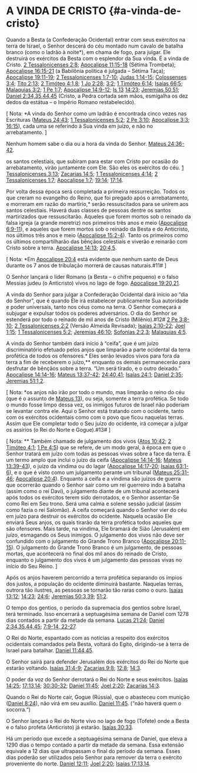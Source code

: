 # A VINDA DE CRISTO {#a-vinda-de-cristo}

Quando a Besta (a Confederação Ocidental) entrar com seus exércitos na terra de Israel, o Senhor descerá do céu montado num cavalo de batalha branco (como o ladrão à noite*), em chama de fogo, para julgar. Ele destruirá os exércitos da Besta com o esplendor da Sua vinda. É a vinda de Cristo. [2 Tessalonicenses 2:8](http://bibliaonline.com.br/acf/2ts/2/8); [Apocalipse 11:15-18](http://bibliaonline.com.br/acf/ap/11/15-18) (Sétima Trombeta); [Apocalipse 16:15-21](http://bibliaonline.com.br/acf/ap/16/15-21) (a Babilônia política é julgada – Sétima Taça); [Apocalipse 19:11-19](http://bibliaonline.com.br/acf/ap/19/11-19); [2 Tessalonicenses 1:7-10](http://bibliaonline.com.br/acf/2ts/1/7-10); [Judas 1:14-15](http://bibliaonline.com.br/acf/jd/14/-15); [Colossenses 3:4](http://bibliaonline.com.br/acf/cl/3/4); [Tito 2:13](http://bibliaonline.com.br/acf/tt/2/13); [2 Timóteo 4:1,8](http://bibliaonline.com.br/acf/2tm/4/1,8); [1 Jo 2:28](http://bibliaonline.com.br/acf/1jo/2/28); [3:2](http://bibliaonline.com.br/acf/1jo/3/2); [1 Timóteo 6:14](http://bibliaonline.com.br/acf/1tm/6/14); [Isaías 66:5](http://bibliaonline.com.br/acf/is/66/5); [Malaquias 3:2](http://bibliaonline.com.br/acf/ml/3/2); [1 Pe 1:7](http://bibliaonline.com.br/acf/1pe/1/7); [Apocalipse 14:9-12](http://bibliaonline.com.br/acf/ap/14/9-12); [Is 13](http://bibliaonline.com.br/acf/is/13) [14:23](http://bibliaonline.com.br/acf/is/14/23); [Jeremias 50,51](http://bibliaonline.com.br/acf/jr/50/,51); [Daniel 2:34,35,44,45](http://bibliaonline.com.br/acf/dn/2/34,35,44,45) (Cristo, a Pedra cortada sem mãos, esmigalha os dez dedos da estátua – o Império Romano restabelecido).

[ Nota: *A vinda do Senhor como um ladrão é encontrada cinco vezes nas Escrituras ([Mateus 24:43](http://bibliaonline.com.br/acf/mt/24/43); [1 Tessalonicenses 5:2](http://bibliaonline.com.br/acf/1ts/5/2); [2 Pe 3:10](http://bibliaonline.com.br/acf/2pe/3/10); [Apocalipse 3:3](http://bibliaonline.com.br/acf/ap/3/3); [16:15](http://bibliaonline.com.br/acf/ap/16/15)), cada uma se referindo à Sua vinda em juízo, e não no arrebatamento. ]

Nenhum homem sabe o dia ou a hora da vinda do Senhor. [Mateus 24:36-42](http://bibliaonline.com.br/acf/mt/24/36-42).

os santos celestiais, que subiram para estar com Cristo por ocasião do arrebatamento, virão juntamente com Ele. São eles os exércitos do céu. [1 Tessalonicenses 3:13](http://bibliaonline.com.br/acf/1ts/3/13); [Zacarias 14:5](http://bibliaonline.com.br/acf/zc/14/5); [1 Tessalonicenses 4:14](http://bibliaonline.com.br/acf/1ts/4/14); [2 Tessalonicenses 1:7](http://bibliaonline.com.br/acf/2ts/1/7); [Apocalipse 1:7](http://bibliaonline.com.br/acf/ap/1/7); [19:14](http://bibliaonline.com.br/acf/ap/19/14); [17:14](http://bibliaonline.com.br/acf/ap/17/14).

Por volta dessa época será completada a primeira ressurreição. Todos os que creram no evangelho do Reino, que foi pregado após o arrebatamento, e morreram em razão do martírio,* serão ressuscitados para se unirem aos santos celestiais. Haverá duas classes de pessoas dentre os santos martirizados que ressuscitarão. Aqueles que forem mortos sob o reinado da falsa igreja (a grande meretriz) nos primeiros três anos e meio ([Apocalipse 6:9-11](http://bibliaonline.com.br/acf/ap/6/9-11)), e aqueles que forem mortos sob o reinado da Besta e do Anticristo, nos últimos três anos e meio ([Apocalipse 15:2-4](http://bibliaonline.com.br/acf/ap/15/2-4)). Tanto os primeiros como os últimos compartilharão das bênçãos celestiais e viverão e reinarão com Cristo sobre a terra. [Apocalipse 14:13](http://bibliaonline.com.br/acf/ap/14/13); [20:4,5](http://bibliaonline.com.br/acf/ap/20/4,5).

[ Nota: *Em [Apocalipse 20:4](http://bibliaonline.com.br/acf/ap/20/4) está evidente que nenhum santo de Deus durante os 7 anos de tribulação morrerá de causas naturais.#11# ]

O Senhor lançará o líder Romano (a Besta – o chifre pequeno) e o falso Messias judeu (o Anticristo) vivos no lago de fogo. [Apocalipse 19:20,21](http://bibliaonline.com.br/acf/ap/19/20,21).

A vinda do Senhor para julgar a Confederação Ocidental dará início ao “dia do Senhor”, que é quando Ele irá estabelecer publicamente Sua autoridade e poder universais, tanto nos céus como na terra. O Senhor começará a subjugar e expulsar todos os poderes adversários. O dia do Senhor se estenderá por todo o reinado de mil anos de Cristo (Milênio).#12# [2 Pe 3:8-10](http://bibliaonline.com.br/acf/2pe/3/8-10); [2 Tessalonicenses 2:2](http://bibliaonline.com.br/acf/2ts/2/2) (Versão Almeida Revisada); [Isaías 2:10-22](http://bibliaonline.com.br/acf/is/2/10-22); [Joel 1:15](http://bibliaonline.com.br/acf/jl/1/15); [1 Tessalonicenses 5:2](http://bibliaonline.com.br/acf/1ts/5/2); [Jeremias 46:10](http://bibliaonline.com.br/acf/jr/46/10); [Sofonias 2:2,3](http://bibliaonline.com.br/acf/sf/2/2,3); [Malaquias 4:5](http://bibliaonline.com.br/acf/ml/4/5).

A vinda do Senhor também dará início à “ceifa”, que é um juízo discriminatório efetuado pelos anjos que limparão a parte ocidental da terra profética de todos os ofensores.* Eles serão levados vivos para fora da terra a fim de receberem o juízo,** enquanto os demais permanecerão para desfrutar de bênçãos sobre a terra. “Um será tirado, e o outro deixado.” [Apocalipse 14:14-16](http://bibliaonline.com.br/acf/ap/14/14-16); [Mateus 13:37-42](http://bibliaonline.com.br/acf/mt/13/37-42); [24:40,41](http://bibliaonline.com.br/acf/mt/24/40,41); [Isaías 24:1](http://bibliaonline.com.br/acf/is/24/1); [Daniel 2:35](http://bibliaonline.com.br/acf/dn/2/35); [Jeremias 51:1,2](http://bibliaonline.com.br/acf/jr/51/1,2).

[ Nota: *os anjos não irão por todo o mundo, mas limparão o reino do céu (que é o assunto de [Mateus 13](http://bibliaonline.com.br/acf/mt/13)), ou seja, somente a terra profética. Se todo o mundo fosse limpo dessa vez, os inimigos futuros de Israel não poderiam se levantar contra ele. Aqui o Senhor está tratando com o ocidente, tanto com os exércitos ocidentais como com o povo que ficou naquelas terras. Assim que Ele completar todo o Seu juízo do ocidente, irá começar a julgar os assírios (o Rei do Norte e Gogue).#13# ]

[ Nota: ** Também chamado de julgamento dos vivos ([Atos 10:42](http://bibliaonline.com.br/acf/atos/10/42); [2 Timóteo 4:1](http://bibliaonline.com.br/acf/2tm/4/1); [1 Pe 4:5](http://bibliaonline.com.br/acf/1pe/4/5)) que se refere, de um modo geral, à época em que o Senhor tratará em juízo com todas as pessoas vivas sobre a face da terra. É um termo amplo que inclui o juízo da ceifa ([Apocalipse 14:14-16](http://bibliaonline.com.br/acf/ap/14/14-16); [Mateus 13:39-43](http://bibliaonline.com.br/acf/mt/13/39-43)), o juízo da vindima ou do lagar ([Apocalipse 14:17-20](http://bibliaonline.com.br/acf/ap/14/17-20); [Isaías 63:1-6](http://bibliaonline.com.br/acf/is/63/1-6)), e o que é visto como um julgamento perante um tribunal ([Mateus 25:31-46](http://bibliaonline.com.br/acf/mt/25/31-46); [Apocalipse 20:4](http://bibliaonline.com.br/acf/ap/20/4)). Enquanto a ceifa e a vindima são juízos de guerra que ocorrerão quando o Senhor sair como um rei guerreiro indo à batalha (assim como o rei Davi), o julgamento diante de um tribunal acontecerá após todos os exércitos terem sido derrotados, e o Senhor assentar-Se como Rei em Seu trono. Será uma calma e solene sessão judicial (assim como fazia o rei Salomão). A ceifa começará quando o Senhor vier do céu em juízo para destruir os exércitos do ocidente. Naquela ocasião Ele enviará Seus anjos, os quais tirarão da terra profética todos aqueles que são ofensores. Mais tarde, na vindima, Ele bramará de Sião (Jerusalém) em juízo, esmagando os Seus inimigos. O julgamento dos vivos não deve ser confundido com o julgamento do Grande Trono Branco ([Apocalipse 20:11-15](http://bibliaonline.com.br/acf/ap/20/11-15)). O julgamento do Grande Trono Branco é um julgamento, de pessoas mortas, que acontecerá no final dos mil anos do reinado de Cristo, enquanto o julgamento dos vivos é um julgamento das pessoas vivas no início do Seu Reino. ]

Após os anjos haverem percorrido a terra profética separando os ímpios dos justos, a população do ocidente diminuirá bastante. Naquelas terras, outrora tão ilustres, as pessoas se tornarão tão raras como o ouro. [Isaías 13:12](http://bibliaonline.com.br/acf/is/13/12); [14:23](http://bibliaonline.com.br/acf/is/14/23); [24:6](http://bibliaonline.com.br/acf/is/24/6); [Jeremias 50:3,39](http://bibliaonline.com.br/acf/jr/50/3,39); [51:2](http://bibliaonline.com.br/acf/jr/51/2).

O tempo dos gentios, o período da supremacia dos gentios sobre Israel, terá terminado. Isso encerrará a septuagésima semana de Daniel com 1278 dias contados a partir da metade da semana. [Lucas 21:24](http://bibliaonline.com.br/acf/lc/21/24); [Daniel 2:34,35,44,45](http://bibliaonline.com.br/acf/dn/2/34,35,44,45); [7:9-14, 22-27](http://bibliaonline.com.br/acf/dn/7/9-14,22-27).

O Rei do Norte, espantado com as notícias a respeito dos exércitos ocidentais comandados pela Besta, voltará do Egito, dirigindo-se à terra de Israel para batalhar. [Daniel 11:44,45](http://bibliaonline.com.br/acf/dn/11/44,45).

O Senhor sairá para defender Jerusalém dos exércitos do Rei do Norte que estarão voltando. [Isaías 31:4-9](http://bibliaonline.com.br/acf/is/31/4-9); [Zacarias 9:8](http://bibliaonline.com.br/acf/zc/9/8); [12:8](http://bibliaonline.com.br/acf/zc/12/8); [14:3](http://bibliaonline.com.br/acf/zc/14/3).

O poder da voz do Senhor derrotará o Rei do Norte e seus exércitos. [Isaías 14:25](http://bibliaonline.com.br/acf/is/14/25); [17:13,14](http://bibliaonline.com.br/acf/is/17/13,14); [30:30-32](http://bibliaonline.com.br/acf/is/30/30-32); [Daniel 11:45](http://bibliaonline.com.br/acf/dn/11/45); [Joel 2:20](http://bibliaonline.com.br/acf/jl/2/20); [Zacarias 14:3](http://bibliaonline.com.br/acf/zc/14/3).

Quando o Rei do Norte cair, Gogue (Rússia), que o abasteceu com munição ([Daniel 8:24](http://bibliaonline.com.br/acf/dn/8/24)), não virá em seu auxílio. [Daniel 11:45](http://bibliaonline.com.br/acf/dn/11/45). (“não haverá quem o socorra.“)

O Senhor lançará o Rei do Norte vivo no lago de fogo (Tofete) onde a Besta e o falso profeta (Anticristo) já estarão. [Isaías 30:33](http://bibliaonline.com.br/acf/is/30/33).

Há um período que excede a septuagésima semana de Daniel, que eleva a 1290 dias o tempo contado a partir da metade da semana. Essa extensão equivale a 12 dias que ultrapassam o final do período da semana. Esses dias poderão ser utilizados pelo Senhor para remover da terra o exército proveniente do norte. [Daniel 12:11](http://bibliaonline.com.br/acf/dn/12/11); [Joel 2:20](http://bibliaonline.com.br/acf/jl/2/20); [Isaías 17:13,14](http://bibliaonline.com.br/acf/is/17/13,14).